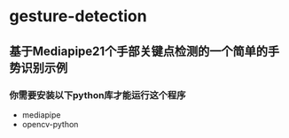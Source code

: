 # gesture-detection
## 基于Mediapipe21个手部关键点检测的一个简单的手势识别示例
### 你需要安装以下python库才能运行这个程序
* mediapipe
* opencv-python
